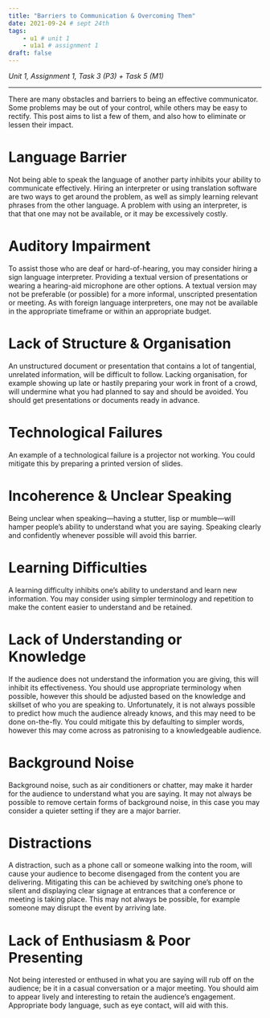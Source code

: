 ```yaml
---
title: "Barriers to Communication & Overcoming Them"
date: 2021-09-24 # sept 24th
tags:
    - u1 # unit 1
    - u1a1 # assignment 1
draft: false
---
```


*Unit 1, Assignment 1, Task 3 (P3) + Task 5 (M1)*

---

There are many obstacles and barriers to being an effective communicator. Some problems may be out of your control, while others may be easy to rectify. This post aims to list a few of them, and also how to eliminate or lessen their impact. 

# Language Barrier
Not being able to speak the language of another party inhibits your ability to communicate effectively. Hiring an interpreter or using translation software are two ways to get around the problem, as well as simply learning relevant phrases from the other language. A problem with using an interpreter, is that that one may not be available, or it may be excessively costly.

# Auditory Impairment
To assist those who are deaf or hard-of-hearing, you may consider hiring a sign language interpreter. Providing a textual version of presentations or wearing a hearing-aid microphone are other options. A textual version may not be preferable (or possible) for a more informal, unscripted presentation or meeting. As with foreign language interpreters, one may not be available in the appropriate timeframe or within an appropriate budget.

# Lack of Structure & Organisation
An unstructured document or presentation that contains a lot of tangential, unrelated information, will be difficult to follow.
Lacking organisation, for example showing up late or hastily preparing your work in front of a crowd, will undermine what you had planned to say and should be avoided. You should get presentations or documents ready in advance.

# Technological Failures
An example of a technological failure is a projector not working. You could mitigate this by preparing a printed version of slides.

# Incoherence & Unclear Speaking
Being unclear when speaking—having a stutter, lisp or mumble—will hamper people’s ability to understand what you are saying. Speaking clearly and confidently whenever possible will avoid this barrier.

# Learning Difficulties
A learning difficulty inhibits one’s ability to understand and learn new information. You may consider using simpler terminology and repetition to make the content easier to understand and be retained. 

# Lack of Understanding or Knowledge
If the audience does not understand the information you are giving, this will inhibit its effectiveness. You should use appropriate terminology when possible, however this should be adjusted based on the knowledge and skillset of who you are speaking to. Unfortunately, it is not always possible to predict how much the audience already knows, and this may need to be done on-the-fly. You could mitigate this by defaulting to simpler words, however this may come across as patronising to a knowledgeable audience.

# Background Noise
Background noise, such as air conditioners or chatter, may make it harder for the audience to understand what you are saying. It may not always be possible to remove certain forms of background noise, in this case you may consider a quieter setting if they are a major barrier.

# Distractions
A distraction, such as a phone call or someone walking into the room, will cause your audience to become disengaged from the content you are delivering. Mitigating this can be achieved by switching one’s phone to silent and displaying clear signage at entrances that a conference or meeting is taking place. This may not always be possible, for example someone may disrupt the event by arriving late.

# Lack of Enthusiasm & Poor Presenting
Not being interested or enthused in what you are saying will rub off on the audience; be it in a casual conversation or a major meeting. You should aim to appear lively and interesting to retain the audience’s engagement. Appropriate body language, such as eye contact, will aid with this.
